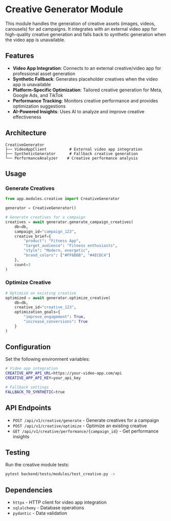 # Creative Generator Module

This module handles the generation of creative assets (images, videos, carousels) for ad campaigns. It integrates with an external video app for high-quality creative generation and falls back to synthetic generation when the video app is unavailable.

## Features

- **Video App Integration**: Connects to an external creative/video app for professional asset generation
- **Synthetic Fallback**: Generates placeholder creatives when the video app is unavailable
- **Platform-Specific Optimization**: Tailored creative generation for Meta, Google Ads, and TikTok
- **Performance Tracking**: Monitors creative performance and provides optimization suggestions
- **AI-Powered Insights**: Uses AI to analyze and improve creative effectiveness

## Architecture

```
CreativeGenerator
├── VideoAppClient          # External video app integration
├── SyntheticGenerator      # Fallback creative generation
└── PerformanceAnalyzer    # Creative performance analysis
```

## Usage

### Generate Creatives

```python
from app.modules.creative import CreativeGenerator

generator = CreativeGenerator()

# Generate creatives for a campaign
creatives = await generator.generate_campaign_creatives(
    db=db,
    campaign_id="campaign_123",
    creative_brief={
        "product": "Fitness App",
        "target_audience": "Fitness enthusiasts",
        "style": "Modern, energetic",
        "brand_colors": ["#FF6B6B", "#4ECDC4"]
    },
    count=3
)
```

### Optimize Creative

```python
# Optimize an existing creative
optimized = await generator.optimize_creative(
    db=db,
    creative_id="creative_123",
    optimization_goals={
        "improve_engagement": True,
        "increase_conversions": True
    }
)
```

## Configuration

Set the following environment variables:

```bash
# Video app integration
CREATIVE_APP_API_URL=https://your-video-app.com/api
CREATIVE_APP_API_KEY=your_api_key

# Fallback settings
FALLBACK_TO_SYNTHETIC=true
```

## API Endpoints

- `POST /api/v1/creative/generate` - Generate creatives for a campaign
- `POST /api/v1/creative/optimize` - Optimize an existing creative
- `GET /api/v1/creative/performance/{campaign_id}` - Get performance insights

## Testing

Run the creative module tests:

```bash
pytest backend/tests/modules/test_creative.py -v
```

## Dependencies

- `httpx` - HTTP client for video app integration
- `sqlalchemy` - Database operations
- `pydantic` - Data validation



